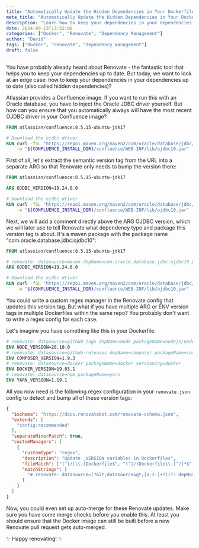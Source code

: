 ```yaml
---
title: "Automatically Update the Hidden Dependencies in Your Dockerfiles"
meta_title: "Automatically Update the Hidden Dependencies in Your Dockerfiles"
description: "Learn how to keep your dependencies in your dependencies up to date with Renovate."
date: 2024-09-13T13:52:00
categories: ["Docker", "Renovate", "Dependency Management"]
author: "David"
tags: ["docker", "renovate", "dependency management"]
draft: false
---
```


You have probably already heard about Renovate - the fantastic tool that helps you to keep your dependencies up to date.
But today, we want to look at an edge case: how to keep your dependencies in your dependencies up to date (also called hidden dependencies)?

Atlassian provides a Confluence image. If you want to run this with an Oracle database, you have to inject the Oracle JDBC driver yourself. But how can you ensure that you automatically always will have the most recent OJDBC driver in your Confluence image?

```dockerfile
FROM atlassian/confluence:8.5.15-ubuntu-jdk17

# Download the ojdbc driver
RUN curl -fSL "https://repo1.maven.org/maven2/com/oracle/database/jdbc/ojdbc10/19.23.0.0/ojdbc10-19.23.0.0.jar" \
    -o "${CONFLUENCE_INSTALL_DIR}/confluence/WEB-INF/lib/ojdbc10.jar"
```

First of all, let's extract the semantic version tag from the URL into a separate ARG so that Renovate only needs to bump the version there:

```dockerfile
FROM atlassian/confluence:8.5.15-ubuntu-jdk17

ARG OJDBC_VERSION=19.24.0.0

# Download the ojdbc driver
RUN curl -fSL "https://repo1.maven.org/maven2/com/oracle/database/jdbc/ojdbc10/${OJDBC_VERSION}/ojdbc10-${OJDBC_VERSION}.jar" \
    -o "${CONFLUENCE_INSTALL_DIR}/confluence/WEB-INF/lib/ojdbc10.jar"
```

Next, we will add a comment directly above the ARG OJDBC version, which we will later use to tell Renovate what dependency type and package this version tag is about. It's a maven package with the package name "com.oracle.database.jdbc:ojdbc10":

```dockerfile
FROM atlassian/confluence:8.5.15-ubuntu-jdk17

# renovate: datasource=maven depName=com.oracle.database.jdbc:ojdbc10 packageName=com.oracle.database.jdbc:ojdbc10
ARG OJDBC_VERSION=19.24.0.0

# Download the ojdbc driver
RUN curl -fSL "https://repo1.maven.org/maven2/com/oracle/database/jdbc/ojdbc10/${OJDBC_VERSION}/ojdbc10-${OJDBC_VERSION}.jar" \
    -o "${CONFLUENCE_INSTALL_DIR}/confluence/WEB-INF/lib/ojdbc10.jar"
```

You could write a custom regex manager in the Renovate config that updates this version tag. But what if you have multiple ARG or ENV version tags in multiple Dockerfiles within the same repo? You probably don't want to write a regex config for each case.

Let's imagine you have something like this in your Dockerfile:

```dockerfile
# renovate: datasource=github-tags depName=node packageName=nodejs/node versioning=node
ENV NODE_VERSION=20.10.0
# renovate: datasource=github-releases depName=composer packageName=composer/composer
ENV COMPOSER_VERSION=1.9.3
# renovate: datasource=docker packageName=docker versioning=docker
ENV DOCKER_VERSION=19.03.1
# renovate: datasource=npm packageName=yarn
ENV YARN_VERSION=1.19.1
```

All you now need is the following regex configuration in your `renovate.json` config to detect and bump all of these version tags:

```json
{
  "$schema": "https://docs.renovatebot.com/renovate-schema.json",
  "extends": [
    "config:recommended"
  ],
  "separateMinorPatch": true,
  "customManagers": [
    {
      "customType": "regex",
      "description": "Update _VERSION variables in Dockerfiles",
      "fileMatch": ["(^|/|\\.)Dockerfile$", "(^|/)Dockerfile\\.[^/]*$"],
      "matchStrings": [
        "# renovate: datasource=(?&lt;datasource&gt;[a-z-]+?)(?: depName=(?&lt;depName&gt;.+?))? packageName=(?&lt;packageName&gt;.+?)(?: versioning=(?&lt;versioning&gt;[a-z-]+?))?\\s(?:ENV|ARG) .+?_VERSION=(?&lt;currentValue&gt;.+?)\\s"
      ]
    }
  ]
}
```

Now, you could even set up auto-merge for these Renovate updates. Make sure you have some merge checks before you enable this. At least you should ensure that the Docker image can still be built before a new Renovate pull request gets auto-merged.

✨ Happy renovating! ✨

